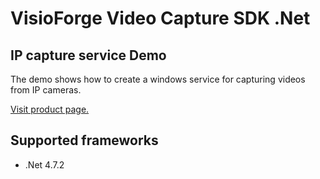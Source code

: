 ﻿# VisioForge Video Capture SDK .Net

## IP capture service Demo

The demo shows how to create a windows service for capturing videos from IP cameras.

[Visit product page.](https://www.visioforge.com/video-capture-sdk-net)

## Supported frameworks

* .Net 4.7.2
